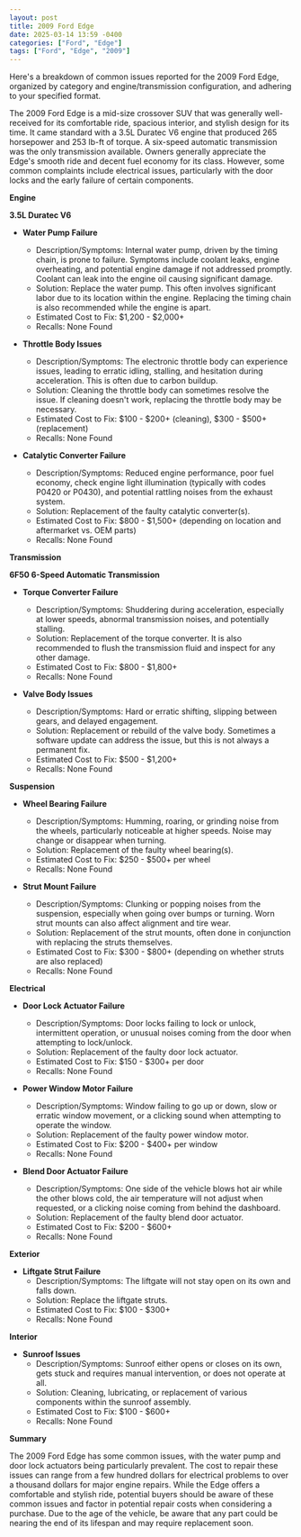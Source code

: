 ```yaml
---
layout: post
title: 2009 Ford Edge
date: 2025-03-14 13:59 -0400
categories: ["Ford", "Edge"]
tags: ["Ford", "Edge", "2009"]
---
```

Here's a breakdown of common issues reported for the 2009 Ford Edge, organized by category and engine/transmission configuration, and adhering to your specified format.

The 2009 Ford Edge is a mid-size crossover SUV that was generally well-received for its comfortable ride, spacious interior, and stylish design for its time. It came standard with a 3.5L Duratec V6 engine that produced 265 horsepower and 253 lb-ft of torque. A six-speed automatic transmission was the only transmission available. Owners generally appreciate the Edge's smooth ride and decent fuel economy for its class. However, some common complaints include electrical issues, particularly with the door locks and the early failure of certain components.

**Engine**

**3.5L Duratec V6**

*   **Water Pump Failure**
    *   Description/Symptoms: Internal water pump, driven by the timing chain, is prone to failure. Symptoms include coolant leaks, engine overheating, and potential engine damage if not addressed promptly. Coolant can leak into the engine oil causing significant damage.
    *   Solution: Replace the water pump. This often involves significant labor due to its location within the engine. Replacing the timing chain is also recommended while the engine is apart.
    *   Estimated Cost to Fix: $1,200 - $2,000+
    *   Recalls: None Found

*   **Throttle Body Issues**
    *   Description/Symptoms: The electronic throttle body can experience issues, leading to erratic idling, stalling, and hesitation during acceleration. This is often due to carbon buildup.
    *   Solution: Cleaning the throttle body can sometimes resolve the issue. If cleaning doesn't work, replacing the throttle body may be necessary.
    *   Estimated Cost to Fix: $100 - $200+ (cleaning), $300 - $500+ (replacement)
    *   Recalls: None Found

*   **Catalytic Converter Failure**
    *   Description/Symptoms: Reduced engine performance, poor fuel economy, check engine light illumination (typically with codes P0420 or P0430), and potential rattling noises from the exhaust system.
    *   Solution: Replacement of the faulty catalytic converter(s).
    *   Estimated Cost to Fix: $800 - $1,500+ (depending on location and aftermarket vs. OEM parts)
    *   Recalls: None Found

**Transmission**

**6F50 6-Speed Automatic Transmission**

*   **Torque Converter Failure**
    *   Description/Symptoms: Shuddering during acceleration, especially at lower speeds, abnormal transmission noises, and potentially stalling.
    *   Solution: Replacement of the torque converter. It is also recommended to flush the transmission fluid and inspect for any other damage.
    *   Estimated Cost to Fix: $800 - $1,800+
    *   Recalls: None Found

*   **Valve Body Issues**
    *   Description/Symptoms: Hard or erratic shifting, slipping between gears, and delayed engagement.
    *   Solution: Replacement or rebuild of the valve body. Sometimes a software update can address the issue, but this is not always a permanent fix.
    *   Estimated Cost to Fix: $500 - $1,200+
    *   Recalls: None Found

**Suspension**

*   **Wheel Bearing Failure**
    *   Description/Symptoms: Humming, roaring, or grinding noise from the wheels, particularly noticeable at higher speeds. Noise may change or disappear when turning.
    *   Solution: Replacement of the faulty wheel bearing(s).
    *   Estimated Cost to Fix: $250 - $500+ per wheel
    *   Recalls: None Found

*   **Strut Mount Failure**
    *   Description/Symptoms: Clunking or popping noises from the suspension, especially when going over bumps or turning. Worn strut mounts can also affect alignment and tire wear.
    *   Solution: Replacement of the strut mounts, often done in conjunction with replacing the struts themselves.
    *   Estimated Cost to Fix: $300 - $800+ (depending on whether struts are also replaced)
    *   Recalls: None Found

**Electrical**

*   **Door Lock Actuator Failure**
    *   Description/Symptoms: Door locks failing to lock or unlock, intermittent operation, or unusual noises coming from the door when attempting to lock/unlock.
    *   Solution: Replacement of the faulty door lock actuator.
    *   Estimated Cost to Fix: $150 - $300+ per door
    *   Recalls: None Found

*   **Power Window Motor Failure**
    *   Description/Symptoms: Window failing to go up or down, slow or erratic window movement, or a clicking sound when attempting to operate the window.
    *   Solution: Replacement of the faulty power window motor.
    *   Estimated Cost to Fix: $200 - $400+ per window
    *   Recalls: None Found

*   **Blend Door Actuator Failure**
    * Description/Symptoms: One side of the vehicle blows hot air while the other blows cold, the air temperature will not adjust when requested, or a clicking noise coming from behind the dashboard.
    * Solution: Replacement of the faulty blend door actuator.
    * Estimated Cost to Fix: $200 - $600+
    * Recalls: None Found

**Exterior**

*   **Liftgate Strut Failure**
    *   Description/Symptoms: The liftgate will not stay open on its own and falls down.
    *   Solution: Replace the liftgate struts.
    *   Estimated Cost to Fix: $100 - $300+
    *   Recalls: None Found

**Interior**

*   **Sunroof Issues**
    * Description/Symptoms: Sunroof either opens or closes on its own, gets stuck and requires manual intervention, or does not operate at all.
    * Solution: Cleaning, lubricating, or replacement of various components within the sunroof assembly.
    * Estimated Cost to Fix: $100 - $600+
    * Recalls: None Found

**Summary**

The 2009 Ford Edge has some common issues, with the water pump and door lock actuators being particularly prevalent. The cost to repair these issues can range from a few hundred dollars for electrical problems to over a thousand dollars for major engine repairs. While the Edge offers a comfortable and stylish ride, potential buyers should be aware of these common issues and factor in potential repair costs when considering a purchase. Due to the age of the vehicle, be aware that any part could be nearing the end of its lifespan and may require replacement soon.

